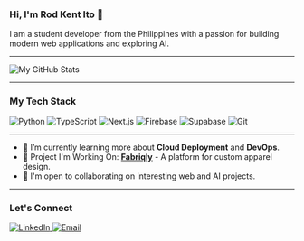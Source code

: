 ### Hi, I'm Rod Kent Ito 👋

I am a student developer from the Philippines with a passion for building modern web applications and exploring AI.

---

![My GitHub Stats](https://github-readme-stats.vercel.app/api?username=AnonymousDod&show_icons=true&theme=radical)

---

### My Tech Stack
<p align="left">
  <img src="https://img.shields.io/badge/Python-3776AB?style=for-the-badge&logo=python&logoColor=white" alt="Python"/>
  <img src="https://img.shields.io/badge/TypeScript-3178C6?style=for-the-badge&logo=typescript&logoColor=white" alt="TypeScript"/>
  <img src="https://img.shields.io/badge/Next.js-000000?style=for-the-badge&logo=nextdotjs&logoColor=white" alt="Next.js"/>
  <img src="https://img.shields.io/badge/Firebase-FFCA28?style=for-the-badge&logo=firebase&logoColor=black" alt="Firebase"/>
  <img src="https://img.shields.io/badge/Supabase-3ECF8E?style=for-the-badge&logo=supabase&logoColor=white" alt="Supabase"/>
  <img src="https://img.shields.io/badge/Git-F05032?style=for-the-badge&logo=git&logoColor=white" alt="Git"/>
</p>

---

- 🌱 I’m currently learning more about **Cloud Deployment** and **DevOps**.
- 🚀 Project I'm Working On: **[Fabriqly](https://github.com/Fabriqly/Fabriqly)** - A platform for custom apparel design.
- 🤝 I'm open to collaborating on interesting web and AI projects.

---

### Let's Connect
<p align="left">
  <a href="https://www.linkedin.com/in/rod-kent-ito-b96950387/">
    <img src="https://img.shields.io/badge/LinkedIn-0A66C2?style=for-the-badge&logo=linkedin&logoColor=white" alt="LinkedIn"/>
  </a>
  <a href="mailto:rodmayol82@gmail.com">
    <img src="https://img.shields.io/badge/Email-D14836?style=for-the-badge&logo=gmail&logoColor=white" alt="Email"/>
  </a>
</p>
